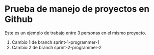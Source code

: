 # Prueba de manejo de proyectos en Github

Este es un ejemplo de trabajo entre 3 personas en el mismo proyecto.

1. Cambio 1 de branch sprint-1-programmer-1
2. Cambio 2 de branch sprint-2-programmer-2
